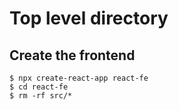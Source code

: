 # Top level directory

## Create the frontend
```
$ npx create-react-app react-fe
$ cd react-fe
$ rm -rf src/*
```